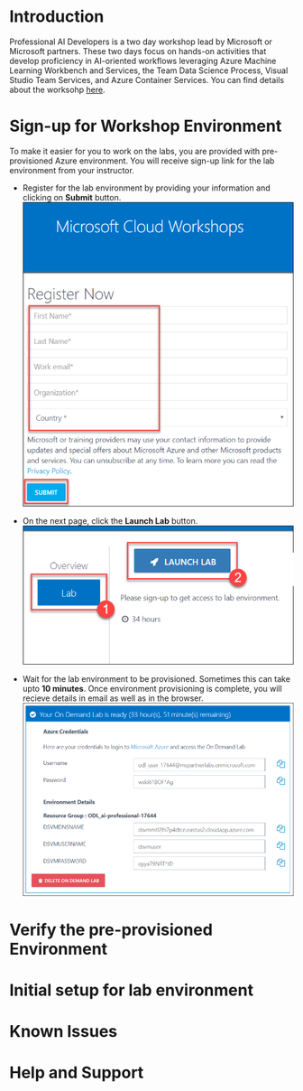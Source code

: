 # Introduction

Professional AI Developers is a two day workshop lead by Microsoft or Microsoft partners. These two days focus on hands-on activities that develop proficiency in AI-oriented workflows leveraging Azure Machine Learning Workbench and Services, the Team Data Science Process, Visual Studio Team Services, and Azure Container Services. You can find details about the worksohp [here](https://github.com/Azure/LearnAI-Bootcamp/blob/master/proaidev_bootcamp.md).

# Sign-up for Workshop Environment

To make it easier for you to work on the labs, you are provided with pre-provisioned Azure environment. You will receive sign-up link for the lab environment from your instructor. 

* Register for the lab environment by providing your information and clicking on **Submit** button.
 ![alt text](images/01_signup.png)

* On the next page, click the **Launch Lab** button.
  ![alt text](images/02_launch_lab.png)
 
* Wait for the lab environment to be provisioned. Sometimes this can take upto **10 minutes**. Once environment provisioning is complete, you will recieve details in email as well as in the browser.
 ![alt text](images/04_lab_env_details.png)

# Verify the pre-provisioned Environment

# Initial setup for lab environment

# Known Issues

# Help and Support
